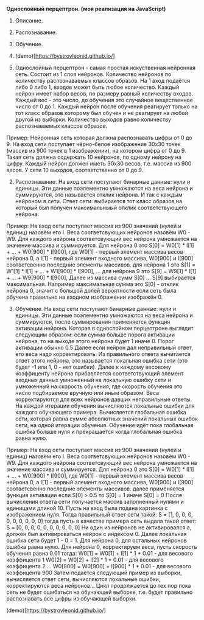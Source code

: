 **Однослойный перцептрон. (моя реализация на JavaScript)**


1. Описание.
2. Распознавание.
3. Обучение.
4. (demo)[https://bystrovleonid.github.io/]


1. Однослойный перцептрон - самая простая искуственная нейронная сеть.
Состоит из 1 слоя нейронов.
Количество нейронов по количеству распознаваемых классов образов.
На 1 вход подаётся либо 0 либо 1, входов может быть любое количество.
Каждый нейрон имеет набор весов, по размеру равный количеству входов.
Каждый вес - это число, до обучения это случайное вещественное число от 0 до 1.
Каждый нейрон после обучения реагирует только на тот класс образов которому был обучен и не реагирует на любой другой из выборки.
Количество выходов равно количеству распознаваемых классов образов.

Пример:
Нейронная сеть которая должна распознавать цифры от 0 до 9.
На вход сети поступает чёрно-белое изображение 30x30 точек (массив из 900 точек в 1 изображении), на котором цифра от 0 до 9.
Такая сеть должна содержать 10 нейронов, по одному нейрону на цифру.
Каждый нейрон должен иметь 30x30 весов, т.е. массив из 900 весов.
У сети 10 выходов, соответственно от 0 до 9.


2. Распознавание.
На вход сети поступают бинарные данные: нули и единицы.
Эти данные поэлементно умножаются на веса нейрона и суммируются, это называется отклик нейрона.
И так с каждым нейроном в сети.
Ответ сети: выбирается тот класс образов на который был получен максимальныый отклик соответствующего нейрона.

Пример:
На вход сети поступает массив из 900 значений (нулей и единиц) назовём его I.
Веса соответсвующих нейронов назовём W0 - W9.
Для каждого нейрона соответсвующий вес нейрона умножается на значение массива и суммируется.
Для нейрона 0 это S[0] = W0[1] * I[1] + ... + W0[900] * I[900],
где W0[1] - первый элемент массива весов нейрона 0, а I[1] - первый элемент входного массива, W0[900] и I[900] соответсвенно последние элементы массивов.
для нейрона 1 это S[1] = W1[1] * I[1] + ... + W1[900] * I[900],
...
для нейрона 9 это S[9] = W9[1] * I[1] + ... + W9[900] * I[900],
Далее из массива сумм S[0] ... S[9] выбирается максимальная.
Например максимальная сумма это S[0] - отклик нейрона 0, значит с большой долей вероятности если сеть была обучена правильно на входном изображении изображён 0.


3. Обучение.
На вход сети поступают бинарные данные: нули и единицы.
Эти данные поэлементно умножаются на веса нейрона и суммируются, после суммирования применяется функция активации нейрона.
Которая в однослойном перцептроне выглядит следующим образом:
если сумма больше порога активации нейрона, то на выходе этого нейрона будет 1 иначе 0.
Порог активации обычно 0.5
Далее если нейрон дал неправильный ответ, его веса надо корректировать.
Из правильного ответа вычитается ответ этого нейрона, это называется локальная ошибка сети (это будет -1 или 1, 0 - нет ошибки).
Далее к каждому весовому коэффиценту нейрона прибавляется соответствующий элемент входных данных умноженный на локальную ошибку сети и умноженный на скорость обучения,
где скорость обучения это число подбираемое вручную или иным образом.
Веса корректируются для всех нейронов давших неправильные ответы.
На каждой итерации обучения вычисляются локальные ошибки для каждого обучающего примера.
Вычисляется глобальная ошибка сети, которая равна сумме абсолютных значений локальных ошибок сети, на одной итерации обучения.
Обучение идёт пока глобальная ошибка больше нуля и прекращается когда глобальная ошибка равна нулю.

Пример:
На вход сети поступает массив из 900 значений (нулей и единиц) назовём его I.
Веса соответсвующих нейронов назовём W0 - W9.
Для каждого нейрона соответсвующий вес нейрона умножается на значение массива и суммируется.
Для нейрона 0 это S[0] = W0[1] * I[1] + ... + W0[900] * I[900],
где W0[1] - первый элемент массива весов нейрона 0, а I[1] - первый элемент входного массива, W0[900] и I[900] соответсвенно последние элементы массивов.
далее применяется функция активации если S[0] > 0.5 то S[0] = 1 иначе S[0] = 0
После вычисления ответа сети получается массив заполненный нулями и единицами длиной 10.
Пусть на вход была подана картинка с изображением нуля.
Тогда правильный ответ сети такой: S = [1, 0, 0, 0, 0, 0, 0, 0, 0, 0]
тогда пусть в качестве примера сеть выдала такой ответ: S = [0, 0, 0, 0, 0, 0, 0, 0, 0, 0]
Ни один из нейронов не активировался а, должен был активироваться нейрон с индексом 0.
Далее локальная ошибка сети будет 1 - 0 = 1. Для нейрона 0, для остальных нейронов ошибка равна нулю.
Для нейрона 0, корректируем веса, пусть скорость обучения равна 0.01 тогда:
W0[1] = W0[1] + I[1] * 1 * 0.01 - для весового коэффицента 1
W0[2] = W0[2] + I[2] * 1 * 0.01 - для весового коэффицента 2
...
W0[900] = W0[900] + I[900] * 1 * 0.01 - для весового коэффицента 900
Затем подаётся следующий пример из выборки, вычисляется ответ сети, вычисляются локальные ошибки, корректируются веса нейронов...
Цикл продолжается до тех пор пока сеть не будет ошибаться на обучающей выборке, т.е. будет правильно распознавать все цифры из обучающей выборки.


(demo)[https://bystrovleonid.github.io/]
